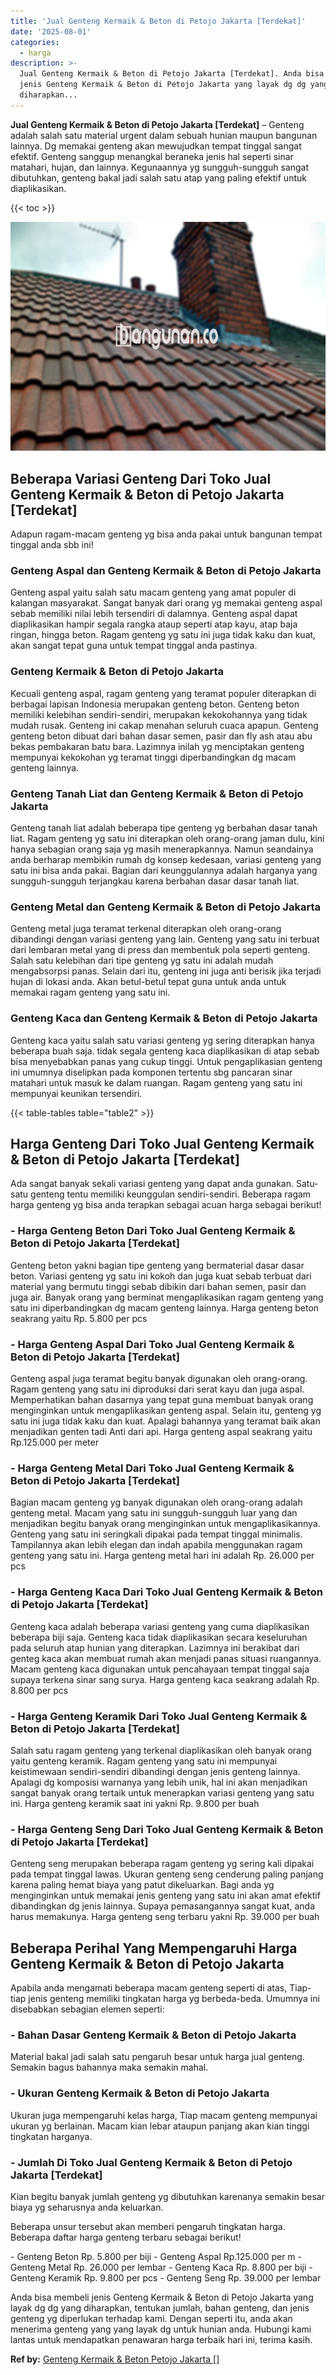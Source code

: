 ```yaml
---
title: 'Jual Genteng Kermaik & Beton di Petojo Jakarta [Terdekat]'
date: '2025-08-01'
categories:
  - harga
description: >-
  Jual Genteng Kermaik & Beton di Petojo Jakarta [Terdekat]. Anda bisa membeli
  jenis Genteng Kermaik & Beton di Petojo Jakarta yang layak dg dg yang
  diharapkan...
---
```


**Jual Genteng Kermaik & Beton di Petojo Jakarta \[Terdekat\]** – Genteng adalah salah satu material urgent dalam sebuah hunian maupun bangunan lainnya. Dg memakai genteng akan mewujudkan tempat tinggal sangat efektif. Genteng sanggup menangkal beraneka jenis hal seperti sinar matahari, hujan, dan lainnya. Kegunaannya yg sungguh-sungguh sangat dibutuhkan, genteng bakal jadi salah satu atap yang paling efektif untuk diaplikasikan.

{{< toc >}}

![Jual Genteng Kermaik & Beton di Petojo Jakarta [Terdekat]](/images/genteng-minimalis-murah24.png)

## Beberapa Variasi Genteng Dari Toko Jual Genteng Kermaik & Beton di Petojo Jakarta \[Terdekat\]

Adapun ragam-macam genteng yg bisa anda pakai untuk bangunan tempat tinggal anda sbb ini!

### Genteng Aspal dan Genteng Kermaik & Beton di Petojo Jakarta

Genteng aspal yaitu salah satu macam genteng yang amat populer di kalangan masyarakat. Sangat banyak dari orang yg memakai genteng aspal sebab memiliki nilai lebih tersendiri di dalamnya. Genteng aspal dapat diaplikasikan hampir segala rangka ataup seperti atap kayu, atap baja ringan, hingga beton. Ragam genteng yg satu ini juga tidak kaku dan kuat, akan sangat tepat guna untuk tempat tinggal anda pastinya.

### Genteng Kermaik & Beton di Petojo Jakarta

Kecuali genteng aspal, ragam genteng yang teramat populer diterapkan di berbagai lapisan Indonesia merupakan genteng beton. Genteng beton memiliki kelebihan sendiri-sendiri, merupakan kekokohannya yang tidak mudah rusak. Genteng ini cakap menahan seluruh cuaca apapun. Genteng genteng beton dibuat dari bahan dasar semen, pasir dan fly ash atau abu bekas pembakaran batu bara. Lazimnya inilah yg menciptakan genteng mempunyai kekokohan yg teramat tinggi diperbandingkan dg macam genteng lainnya.

### Genteng Tanah Liat dan Genteng Kermaik & Beton di Petojo Jakarta

Genteng tanah liat adalah beberapa tipe genteng yg berbahan dasar tanah liat. Ragam genteng yg satu ini diterapkan oleh orang-orang jaman dulu, kini hanya sebagian orang saja yg masih menerapkannya. Namun seandainya anda berharap membikin rumah dg konsep kedesaan, variasi genteng yang satu ini bisa anda pakai. Bagian dari keunggulannya adalah harganya yang sungguh-sungguh terjangkau karena berbahan dasar dasar tanah liat.

### Genteng Metal dan Genteng Kermaik & Beton di Petojo Jakarta

Genteng metal juga teramat terkenal diterapkan oleh orang-orang dibandingi dengan variasi genteng yang lain. Genteng yang satu ini terbuat dari lembaran metal yang di press dan membentuk pola seperti genteng. Salah satu kelebihan dari tipe genteng yg satu ini adalah mudah mengabsorpsi panas. Selain dari itu, genteng ini juga anti berisik jika terjadi hujan di lokasi anda. Akan betul-betul tepat guna untuk anda untuk memakai ragam genteng yang satu ini.

### Genteng Kaca dan Genteng Kermaik & Beton di Petojo Jakarta

Genteng kaca yaitu salah satu variasi genteng yg sering diterapkan hanya beberapa buah saja. tidak segala genteng kaca diaplikasikan di atap sebab bisa menyebabkan panas yang cukup tinggi. Untuk pengaplikasian genteng ini umumnya diselipkan pada komponen tertentu sbg pancaran sinar matahari untuk masuk ke dalam ruangan. Ragam genteng yang satu ini mempunyai keunikan tersendiri.

{{< table-tables table="table2" >}}

## Harga Genteng Dari Toko Jual Genteng Kermaik & Beton di Petojo Jakarta \[Terdekat\]

Ada sangat banyak sekali variasi genteng yang dapat anda gunakan. Satu-satu genteng tentu memiliki keunggulan sendiri-sendiri. Beberapa ragam harga genteng yg bisa anda terapkan sebagai acuan harga sebagai berikut!

### \- Harga Genteng Beton Dari Toko Jual Genteng Kermaik & Beton di Petojo Jakarta \[Terdekat\]

Genteng beton yakni bagian tipe genteng yang bermaterial dasar dasar beton. Variasi genteng yg satu ini kokoh dan juga kuat sebab terbuat dari material yang bermutu tinggi sebab dibikin dari bahan semen, pasir dan juga air. Banyak orang yang berminat mengaplikasikan ragam genteng yang satu ini diperbandingkan dg macam genteng lainnya. Harga genteng beton seakrang yaitu Rp. 5.800 per pcs

### \- Harga Genteng Aspal Dari Toko Jual Genteng Kermaik & Beton di Petojo Jakarta \[Terdekat\]

Genteng aspal juga teramat begitu banyak digunakan oleh orang-orang. Ragam genteng yang satu ini diproduksi dari serat kayu dan juga aspal. Memperhatikan bahan dasarnya yang tepat guna membuat banyak orang menginginkan untuk mengaplikasikan genteng aspal. Selain itu, genteng yg satu ini juga tidak kaku dan kuat. Apalagi bahannya yang teramat baik akan menjadikan genten tadi Anti dari api. Harga genteng aspal seakrang yaitu Rp.125.000 per meter

### \- Harga Genteng Metal Dari Toko Jual Genteng Kermaik & Beton di Petojo Jakarta \[Terdekat\]

Bagian macam genteng yg banyak digunakan oleh orang-orang adalah genteng metal. Macam yang satu ini sungguh-sungguh luar yang dan menjadikan begitu banyak orang menginginkan untuk mengaplikasikannya. Genteng yang satu ini seringkali dipakai pada tempat tinggal minimalis. Tampilannya akan lebih elegan dan indah apabila menggunakan ragam genteng yang satu ini. Harga genteng metal hari ini adalah Rp. 26.000 per pcs

### \- Harga Genteng Kaca Dari Toko Jual Genteng Kermaik & Beton di Petojo Jakarta \[Terdekat\]

Genteng kaca adalah beberapa variasi genteng yang cuma diaplikasikan beberapa biji saja. Genteng kaca tidak diaplikasikan secara keseluruhan pada seluruh atap hunian yang diterapkan. Lazimnya ini berakibat dari genteg kaca akan membuat rumah akan menjadi panas situasi ruangannya. Macam genteng kaca digunakan untuk pencahayaan tempat tinggal saja supaya terkena sinar sang surya. Harga genteng kaca seakrang adalah Rp. 8.800 per pcs

### \- Harga Genteng Keramik Dari Toko Jual Genteng Kermaik & Beton di Petojo Jakarta \[Terdekat\]

Salah satu ragam genteng yang terkenal diaplikasikan oleh banyak orang yaitu genteng keramik. Ragam genteng yang satu ini mempunyai keistimewaan sendiri-sendiri dibandingi dengan jenis genteng lainnya. Apalagi dg komposisi warnanya yang lebih unik, hal ini akan menjadikan sangat banyak orang tertaik untuk menerapkan variasi genteng yang satu ini. Harga genteng keramik saat ini yakni Rp. 9.800 per buah

### \- Harga Genteng Seng Dari Toko Jual Genteng Kermaik & Beton di Petojo Jakarta \[Terdekat\]

Genteng seng merupakan beberapa ragam genteng yg sering kali dipakai pada tempat tinggal lawas. Ukuran genteng seng cenderung paling panjang karena paling hemat biaya yang patut dikeluarkan. Bagi anda yg menginginkan untuk memakai jenis genteng yang satu ini akan amat efektif dibandingkan dg jenis lainnya. Supaya pemasangannya sangat kuat, anda harus memakunya. Harga genteng seng terbaru yakni Rp. 39.000 per buah

## Beberapa Perihal Yang Mempengaruhi Harga Genteng Kermaik & Beton di Petojo Jakarta

Apabila anda mengamati beberapa macam genteng seperti di atas, Tiap-tiap jenis genteng memiliki tingkatan harga yg berbeda-beda. Umumnya ini disebabkan sebagian elemen seperti:

### \- Bahan Dasar Genteng Kermaik & Beton di Petojo Jakarta

Material bakal jadi salah satu pengaruh besar untuk harga jual genteng. Semakin bagus bahannya maka semakin mahal.

### \- Ukuran Genteng Kermaik & Beton di Petojo Jakarta

Ukuran juga mempengaruhi kelas harga, Tiap macam genteng mempunyai ukuran yg berlainan. Macam kian lebar ataupun panjang akan kian tinggi tingkatan harganya.

### \- Jumlah Di Toko Jual Genteng Kermaik & Beton di Petojo Jakarta \[Terdekat\]

Kian begitu banyak jumlah genteng yg dibutuhkan karenanya semakin besar biaya yg seharusnya anda keluarkan.

Beberapa unsur tersebut akan memberi pengaruh tingkatan harga. Beberapa daftar harga genteng terbaru sebagai berikut!

\- Genteng Beton Rp. 5.800 per biji - Genteng Aspal Rp.125.000 per m - Genteng Metal Rp. 26.000 per lembar - Genteng Kaca Rp. 8.800 per biji - Genteng Keramik Rp. 9.800 per pcs - Genteng Seng Rp. 39.000 per lembar

Anda bisa membeli jenis Genteng Kermaik & Beton di Petojo Jakarta yang layak dg dg yang diharapkan, tentukan jumlah, bahan genteng, dan jenis genteng yg diperlukan terhadap kami. Dengan seperti itu, anda akan menerima genteng yang yang layak dg untuk hunian anda. Hubungi kami lantas untuk mendapatkan penawaran harga terbaik hari ini, terima kasih.

**Ref by:**  [Genteng Kermaik & Beton  Petojo Jakarta []](https://id.wikipedia.org/wiki/Genteng)
